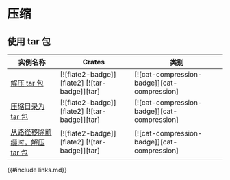 # 压缩

## 使用 tar 包

| 实例名称 | Crates | 类别 |
|--------|--------|------------|
| [解压 tar 包][ex-tar-decompress] | [![flate2-badge]][flate2] [![tar-badge]][tar] | [![cat-compression-badge]][cat-compression] |
| [压缩目录为 tar 包][ex-tar-compress] | [![flate2-badge]][flate2] [![tar-badge]][tar] | [![cat-compression-badge]][cat-compression] |
| [从路径移除前缀时，解压 tar 包][ex-tar-strip-prefix] | [![flate2-badge]][flate2] [![tar-badge]][tar] | [![cat-compression-badge]][cat-compression] |

[ex-tar-decompress]: compression/tar.md#解压-tar-包
[ex-tar-compress]: compression/tar.md#压缩目录为-tar-包
[ex-tar-strip-prefix]: compression/tar.md#从路径移除前缀时解压-tar-包

{{#include links.md}}
